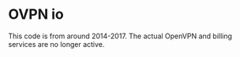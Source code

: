# OVPN io

This code is from around 2014-2017. The actual OpenVPN and billing services are no longer active.
